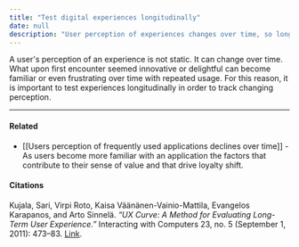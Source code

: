 ```yaml
---
title: "Test digital experiences longitudinally"
date: null
description: "User perception of experiences changes over time, so longitudinal testing is essential to understand how feelings toward applications evolve with repeated use and familiarity."
---
```


A user's perception of an experience is not static. It can change over time. What upon first encounter seemed innovative or delightful can become familiar or even frustrating over time with repeated usage. For this reason, it is important to test experiences longitudinally in order to track changing perception.

---

#### Related

- [[Users perception of frequently used applications declines over time]] - As users become more familiar with an application the factors that contribute to their sense of value and that drive loyalty shift.

#### Citations

Kujala, Sari, Virpi Roto, Kaisa Väänänen-Vainio-Mattila, Evangelos Karapanos, and Arto Sinnelä. _“UX Curve: A Method for Evaluating Long-Term User Experience.”_ Interacting with Computers 23, no. 5 (September 1, 2011): 473–83. [Link](https://doi.org/10.1016/j.intcom.2011.06.005).
